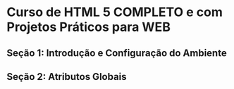 # Curso de HTML 5 COMPLETO e com Projetos Práticos para WEB

## Seção 1: Introdução e Configuração do Ambiente
## Seção 2: Atributos Globais
